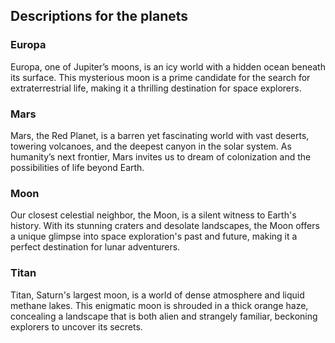 ## Descriptions for the planets

### Europa
Europa, one of Jupiter’s moons, is an icy world with a hidden ocean beneath its surface. This mysterious moon is a prime candidate for the search for extraterrestrial life, making it a thrilling destination for space explorers.

### Mars
Mars, the Red Planet, is a barren yet fascinating world with vast deserts, towering volcanoes, and the deepest canyon in the solar system. As humanity’s next frontier, Mars invites us to dream of colonization and the possibilities of life beyond Earth.

### Moon
Our closest celestial neighbor, the Moon, is a silent witness to Earth's history. With its stunning craters and desolate landscapes, the Moon offers a unique glimpse into space exploration's past and future, making it a perfect destination for lunar adventurers.

### Titan
Titan, Saturn's largest moon, is a world of dense atmosphere and liquid methane lakes. This enigmatic moon is shrouded in a thick orange haze, concealing a landscape that is both alien and strangely familiar, beckoning explorers to uncover its secrets.
